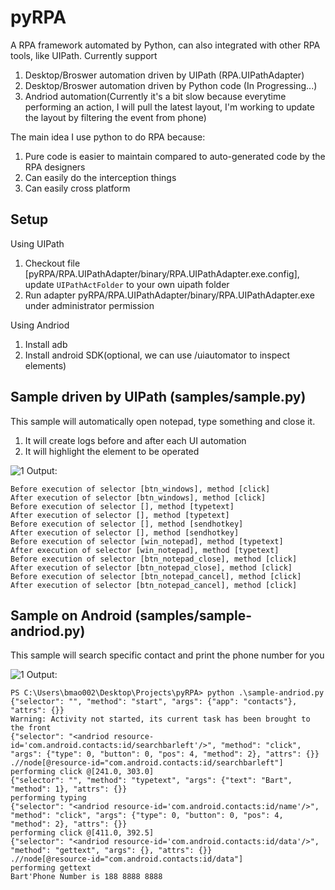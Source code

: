 # pyRPA
A RPA framework automated by Python, can also integrated with other RPA tools, like UIPath. Currently support
1. Desktop/Broswer automation driven by UIPath (RPA.UIPathAdapter)
2. Desktop/Broswer automation driven by Python code (In Progressing...)
3. Andriod automation(Currently it's a bit slow because everytime performing an action, I will pull the latest layout, I'm working to update the layout by filtering the event from phone)

The main idea I use python to do RPA because:
1. Pure code is easier to maintain compared to auto-generated code by the RPA designers
2. Can easily do the interception things
3. Can easily cross platform

## Setup
Using UIPath
1. Checkout file [pyRPA/RPA.UIPathAdapter/binary/RPA.UIPathAdapter.exe.config], update `UIPathActFolder` to your own uipath folder
2. Run adapter pyRPA/RPA.UIPathAdapter/binary/RPA.UIPathAdapter.exe under administrator permission 

Using Andriod
1. Install adb
2. Install android SDK(optional, we can use <android sdk>/uiautomator to inspect elements)

## Sample driven by UIPath (samples/sample.py)

This sample will automatically open notepad, type something and close it. 
1. It will create logs before and after each UI automation
2. It will highlight the element to be operated

![1](https://user-images.githubusercontent.com/4489728/51222515-0bba3280-1979-11e9-9a9d-d77e718f1d1a.gif)
Output:
```code
Before execution of selector [btn_windows], method [click]
After execution of selector [btn_windows], method [click]
Before execution of selector [], method [typetext]
After execution of selector [], method [typetext]
Before execution of selector [], method [sendhotkey]
After execution of selector [], method [sendhotkey]
Before execution of selector [win_notepad], method [typetext]
After execution of selector [win_notepad], method [typetext]
Before execution of selector [btn_notepad_close], method [click]
After execution of selector [btn_notepad_close], method [click]
Before execution of selector [btn_notepad_cancel], method [click]
After execution of selector [btn_notepad_cancel], method [click]
```

## Sample on Android (samples/sample-andriod.py)
This sample will search specific contact and print the phone number for you

![1](https://user-images.githubusercontent.com/4489728/51382853-d701d300-1b52-11e9-8d34-b3d82716dc8f.gif)
Output:
```code
PS C:\Users\bmao002\Desktop\Projects\pyRPA> python .\sample-andriod.py
{"selector": "", "method": "start", "args": {"app": "contacts"}, "attrs": {}}
Warning: Activity not started, its current task has been brought to the front
{"selector": "<andriod resource-id='com.android.contacts:id/searchbarleft'/>", "method": "click", "args": {"type": 0, "button": 0, "pos": 4, "method": 2}, "attrs": {}}
.//node[@resource-id="com.android.contacts:id/searchbarleft"]
performing click @[241.0, 303.0]
{"selector": "", "method": "typetext", "args": {"text": "Bart", "method": 1}, "attrs": {}}
performing typing
{"selector": "<andriod resource-id='com.android.contacts:id/name'/>", "method": "click", "args": {"type": 0, "button": 0, "pos": 4, "method": 2}, "attrs": {}}
performing click @[411.0, 392.5]
{"selector": "<andriod resource-id='com.android.contacts:id/data'/>", "method": "gettext", "args": {}, "attrs": {}}
.//node[@resource-id="com.android.contacts:id/data"]
performing gettext
Bart'Phone Number is 188 8888 8888
```

